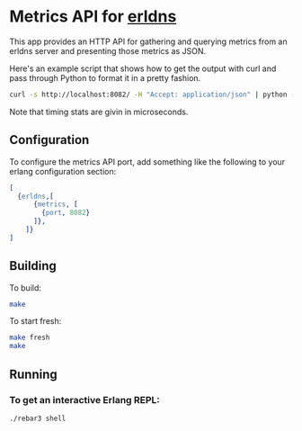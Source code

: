 # Metrics API for [erldns](https://github.com/dnsimple/erldns)

This app provides an HTTP API for gathering and querying metrics from an erldns server and presenting those metrics as JSON.

Here's an example script that shows how to get the output with curl and pass through Python to format it in a pretty fashion.

```bash
curl -s http://localhost:8082/ -H "Accept: application/json" | python -mjson.tool
```

Note that timing stats are givin in microseconds.

## Configuration

To configure the metrics API port, add something like the following to your erlang configuration section:

```erlang
[
  {erldns,[
      {metrics, [
        {port, 8082}
      ]},
    ]}
]
```

## Building

To build:

```bash
make
```

To start fresh:

```bash
make fresh
make
```

## Running

### To get an interactive Erlang REPL:

```bash
./rebar3 shell
```
